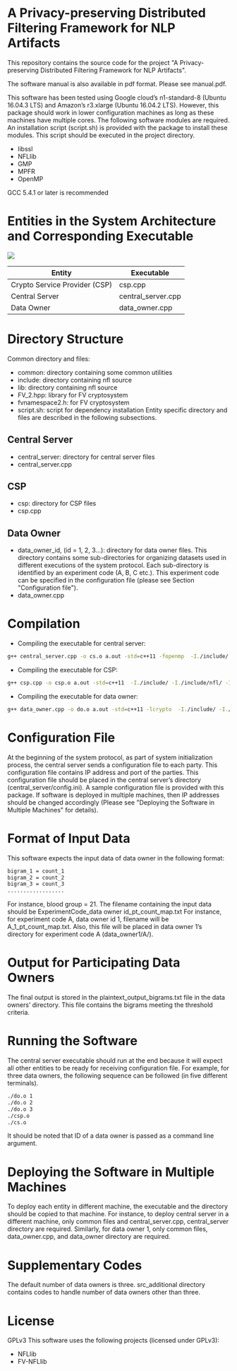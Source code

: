 # A Privacy-preserving Distributed Filtering Framework for NLP Artifacts

This repository contains the source code for the project "A Privacy-preserving Distributed Filtering Framework for NLP Artifacts".

The software manual is also available in pdf format. Please see manual.pdf.

This software has been tested using Google cloud’s n1-standard-8 (Ubuntu 16.04.3 LTS) and Amazon’s r3.xlarge (Ubuntu 16.04.2 LTS). However, this package should work in lower configuration machines as long as these machines have multiple cores. The following software modules are required.  An installation script (script.sh) is provided with the package to install these modules. This script should be executed in the project directory.
  - libssl
  - NFLlib
  - GMP
  - MPFR
  - OpenMP
  
GCC 5.4.1 or later is recommended

# Entities in the System Architecture and Corresponding Executable
<img src="http://dsp.cs.umanitoba.ca/proxy/SequenceDiagram27Jan_18.png"/>


| Entity | Executable |
| ------ | ------ |
| Crypto Service Provider (CSP) | csp.cpp |
| Central Server | central_server.cpp |
|  Data Owner | data_owner.cpp |

# Directory Structure
Common directory and files:
- common:  directory containing some common utilities
- include:  directory containing nfl source
- lib:  directory containing nfl source
- FV_2.hpp:  library for FV cryptosystem
- fvnamespace2.h:  for FV cryptosystem
- script.sh:  script for dependency installation
Entity specific directory and files are described in the following subsections.

## Central Server
- central_server:  directory for central server files
- central_server.cpp
## CSP
- csp:  directory for CSP files
- csp.cpp
## Data Owner
- data_owner_id,  (id  =  1,  2,  3...):   directory  for  data  owner  files.   This  directory  contains  some sub-directories  for  organizing  datasets  used  in  different  executions  of  the  system  protocol. Each sub-directory  is  identified  by  an  experiment  code  (A,  B,  C  etc.).   This  experiment  code  can  be specified in the configuration file (please see Section "Configuration file").
- data_owner.cpp

# Compilation
- Compiling the executable for central server:
```sh
g++ central_server.cpp -o cs.o a.out -std=c++11 -fopenmp  -I./include/ -I./include/nfl/ -I./include/nfl/prng/ -I./lib/prng/ -I./lib/params/ -I./include/nfl/opt/arch/ -lgmpxx -lgmp -lmpfr -m64 -DNTT_AVX -DNTT_SSE
```
- Compiling the executable for CSP:
```sh
g++ csp.cpp -o csp.o a.out -std=c++11  -I./include/ -I./include/nfl/ -I./include/nfl/prng/ -I./lib/prng/ -I./lib/params/ -I./include/nfl/opt/arch/ -lgmpxx -lgmp  -lmpfr -m64 -DNTT_AVX -DNTT_SSE
```
- Compiling the executable for data owner:
```sh
g++ data_owner.cpp -o do.o a.out -std=c++11 -lcrypto  -I./include/ -I./include/nfl/ -I./include/nfl/prng/ -I./lib/prng/ -I./lib/params/ -I./include/nfl/opt/arch/ -lgmpxx -lgmp  -lmpfr -m64 -DNTT_AVX -DNTT_SSE
```
# Configuration File
At the beginning of the system protocol, as part of system initialization process, the central server sends a  configuration  file  to  each  party.   This  configuration  file  contains  IP  address  and  port  of  the  parties. This configuration file should be placed in the central server’s directory (central_server/config.ini). A sample configuration file is provided with this package. If software is deployed in multiple machines, then IP addresses should be changed accordingly (Please see "Deploying the Software in Multiple Machines" for details).

# Format of Input Data
This software expects the input data of data owner in the following format:
```sh
bigram_1 = count_1
bigram_2 = count_2
bigram_3 = count_3
..................
```
For instance, blood group = 21.
The filename containing the input data should be ExperimentCode_data owner id_pt_count_map.txt
For instance, for experiment code A, data owner id 1, filename will be
A_1_pt_count_map.txt. Also, this file will be placed in data owner 1’s directory for experiment code A (data_owner1/A/).

# Output for Participating Data Owners
The final output is stored in the plaintext_output_bigrams.txt file in the data owners’ directory.  This file contains the bigrams meeting the threshold criteria.

# Running the Software
The central server executable should run at the end because it will expect all other entities to be ready for receiving configuration file. For example, for three data owners, the following sequence can be followed (in five different terminals).
```sh
./do.o 1
./do.o 2
./do.o 3
./csp.o
./cs.o
```
It should be noted that ID of a data owner is passed as a command line argument.

# Deploying the Software in Multiple Machines
To deploy each entity in different machine, the executable and the directory should be copied to that machine. For instance, to deploy central server in a different machine, only common files and central_server.cpp, central_server directory are required.  Similarly, for data owner 1, only common files, data_owner.cpp, and data_owner directory are required.

# Supplementary Codes
The default number of data owners is three. src_additional directory contains codes to handle number of data owners other than three.

# License
GPLv3
This software uses the following projects (licensed under GPLv3):
-  NFLlib
- FV-NFLlib
